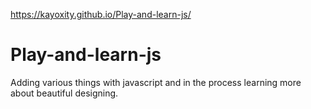 https://kayoxity.github.io/Play-and-learn-js/
# Play-and-learn-js
Adding various things with javascript and in the process learning more about beautiful designing.
